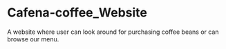 # Cafena-coffee_Website
A website where user can look around for purchasing coffee beans or can browse our menu.
